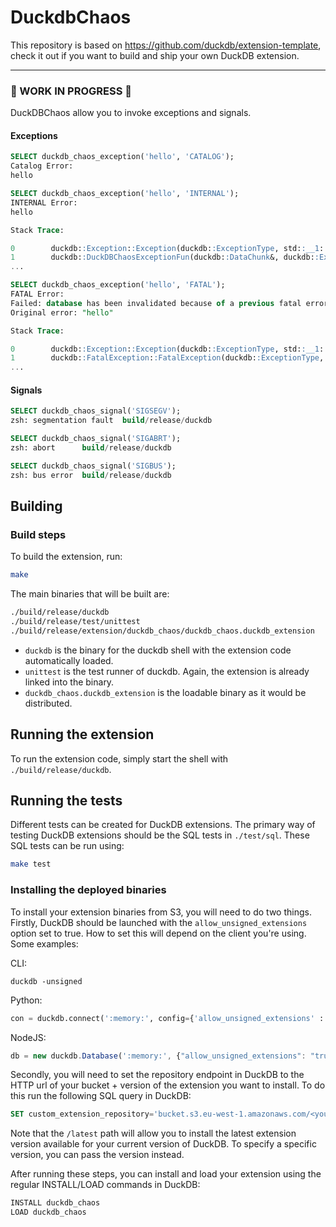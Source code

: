 # DuckdbChaos

This repository is based on https://github.com/duckdb/extension-template, check it out if you want to build and ship your own DuckDB extension.

---

### 🚧 WORK IN PROGRESS 🚧

DuckDBChaos allow you to invoke exceptions and signals.

#### Exceptions

```sql
SELECT duckdb_chaos_exception('hello', 'CATALOG');
Catalog Error:
hello
```

```sql
SELECT duckdb_chaos_exception('hello', 'INTERNAL');
INTERNAL Error:
hello

Stack Trace:

0        duckdb::Exception::Exception(duckdb::ExceptionType, std::__1::basic_string<char, std::__1::char_traits<char>, std::__1::allocator<char>> const&) + 64
1        duckdb::DuckDBChaosExceptionFun(duckdb::DataChunk&, duckdb::ExpressionState&, duckdb::Vector&)::'lambda'(duckdb::string_t, duckdb::string_t)::operator()(duckdb::string_t, duckdb::string_t) const + 376
...
```

```sql
SELECT duckdb_chaos_exception('hello', 'FATAL');
FATAL Error:
Failed: database has been invalidated because of a previous fatal error. The database must be restarted prior to being used again.
Original error: "hello"

Stack Trace:

0        duckdb::Exception::Exception(duckdb::ExceptionType, std::__1::basic_string<char, std::__1::char_traits<char>, std::__1::allocator<char>> const&) + 64
1        duckdb::FatalException::FatalException(duckdb::ExceptionType, std::__1::basic_string<char, std::__1::char_traits<char>, std::__1::allocator<char>> const&) + 12
...
```

#### Signals

```sql
SELECT duckdb_chaos_signal('SIGSEGV');
zsh: segmentation fault  build/release/duckdb
```

```sql
SELECT duckdb_chaos_signal('SIGABRT');
zsh: abort      build/release/duckdb
```

```sql
SELECT duckdb_chaos_signal('SIGBUS');
zsh: bus error  build/release/duckdb
```


## Building

### Build steps

To build the extension, run:

```sh
make
```

The main binaries that will be built are:

```sh
./build/release/duckdb
./build/release/test/unittest
./build/release/extension/duckdb_chaos/duckdb_chaos.duckdb_extension
```

- `duckdb` is the binary for the duckdb shell with the extension code automatically loaded.
- `unittest` is the test runner of duckdb. Again, the extension is already linked into the binary.
- `duckdb_chaos.duckdb_extension` is the loadable binary as it would be distributed.

## Running the extension

To run the extension code, simply start the shell with `./build/release/duckdb`.

## Running the tests

Different tests can be created for DuckDB extensions. The primary way of testing DuckDB extensions should be the SQL tests in `./test/sql`. These SQL tests can be run using:
```sh
make test
```

### Installing the deployed binaries

To install your extension binaries from S3, you will need to do two things. Firstly, DuckDB should be launched with the
`allow_unsigned_extensions` option set to true. How to set this will depend on the client you're using. Some examples:

CLI:
```shell
duckdb -unsigned
```

Python:
```python
con = duckdb.connect(':memory:', config={'allow_unsigned_extensions' : 'true'})
```

NodeJS:
```js
db = new duckdb.Database(':memory:', {"allow_unsigned_extensions": "true"});
```

Secondly, you will need to set the repository endpoint in DuckDB to the HTTP url of your bucket + version of the extension
you want to install. To do this run the following SQL query in DuckDB:

```sql
SET custom_extension_repository='bucket.s3.eu-west-1.amazonaws.com/<your_extension_name>/latest';
```

Note that the `/latest` path will allow you to install the latest extension version available for your current version of
DuckDB. To specify a specific version, you can pass the version instead.

After running these steps, you can install and load your extension using the regular INSTALL/LOAD commands in DuckDB:
```sql
INSTALL duckdb_chaos
LOAD duckdb_chaos
```
